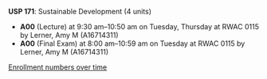 **USP 171**: Sustainable Development (4 units)

- **A00** (Lecture) at 9:30 am–10:50 am on Tuesday, Thursday at RWAC 0115 by Lerner, Amy M (A16714311)
- **A00** (Final Exam) at 8:00 am–10:59 am on Tuesday at RWAC 0115 by Lerner, Amy M (A16714311)

[Enrollment numbers over time](./USP171.tsv)
